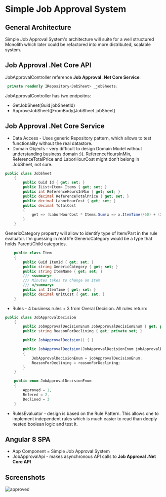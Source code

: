 # Simple Job Approval System


## General Architecture
Simple Job Approval System's architecture will suite for a well structured Monolith which later could be refactored into more distributed, scalable system.

## Job Approval .Net Core API
JobApprovalController reference **Job Approval .Net Core Service**:
```csharp
 private readonly IRepository<JobSheet> _jobSheets;
```

 JobApprovalController has two endpoitns:
 - GetJobSheet(Guid jobSheetId)
 - ApproveJobSheet([FromBody]JobSheet jobSheet)

## Job Approval .Net Core Service
- Data Access - Uses generic Repository pattern, which allows to test functionality without the real datastore.
- Domain Objects - very difficult to design Domain Model without understanding business domain :)). ReferenceHoursInMin, ReferenceTotalPrice and LaborHourCost might don't belong in JobSheet, not sure.
```csharp
public class JobSheet
    {
        public Guid Id { get; set; }
        public IList<Item> Items { get; set; }
        public int ReferenceHoursInMin { get; set; }
        public decimal ReferenceTotalPrice { get; set; }
        public decimal LaborHourCost { get; set; }
        public decimal TotalCost
        {
            get => (LaborHourCost * Items.Sum(x => x.ItemTime)/60) + (Items.Sum(x => x.UnitCost));
        }
    }
```
GenericCategory property will allow to identify type of Item/Part in the rule evaluator. I'm guessing in real life GenericCategory would be a type that holds Parent/Child categories.
```csharp
    public class Item
    {
        public Guid ItemId { get; set; }
        public string GenericCategory { get; set; }
        public string ItemName { get; set; }
        /// <summary>
        /// Minutes takes to change an Item
        /// </summary>
        public int ItemTime { get; set; }
        public decimal UnitCost { get; set; }
    }
```

- Rules - 4 business rules + 3 from Overal Decision. All rules return: 
```csharp
public class JobApprovalDecision
    {
        public JobApprovalDecisionEnum JobApprovalDecisionEnum { get; private set; }
        public string ReasonForDeclining { get; private set; }

        public JobApprovalDecision() { }

        public JobApprovalDecision(JobApprovalDecisionEnum jobApprovalDecisionEnum, string reasonForDeclining = "")
        {
            JobApprovalDecisionEnum = jobApprovalDecisionEnum;
            ReasonForDeclining = reasonForDeclining;
        }
    }

    public enum JobApprovalDecisionEnum
    {
        Approved = 1,
        Refered = 2,
        Declined = 3
    }
```
- RulesEvaluator - design is based on the Rule Pattern. This allows one to implement independent rules which is much easier to read than deeply nested boolean logic and test it. 
## Angular 8 SPA
- App Component = Simple Job Approval System
-  JobApprovalApi - makes asynchronous API calls to **Job Approval .Net Core API** 

## Screenshots
![approved](https://github.com/olegkrums/job-approval-system/blob/master/Approved.jpg)
